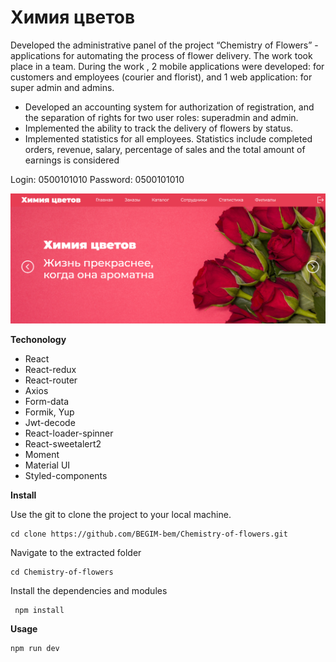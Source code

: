 # Химия цветов 

Developed the administrative panel of the project “Chemistry of Flowers” - applications for
automating the process of flower delivery. The work took place in a team. During the work
, 2 mobile applications were developed: for customers and employees (courier and florist), and
1 web application: for super admin and admins.

-  Developed an accounting system for authorization of registration, and the separation of rights for two user roles: superadmin and admin.
- Implemented the ability to track the delivery of flowers by status.
- Implemented statistics for all employees.
  Statistics include completed orders, revenue, salary, percentage of sales and the total amount of earnings is considered

Login: 0500101010
Password: 0500101010

![](./img/main.png)

__Techonology__

- React
- React-redux
- React-router
- Axios
- Form-data
- Formik, Yup
- Jwt-decode
- React-loader-spinner
- React-sweetalert2
- Moment
- Material UI
- Styled-components

__Install__

Use the git to clone the project to your local machine.

    cd clone https://github.com/BEGIM-bem/Chemistry-of-flowers.git

Navigate to the extracted folder

    cd Chemistry-of-flowers

Install the dependencies and modules
  
     npm install


__Usage__

    npm run dev
    

